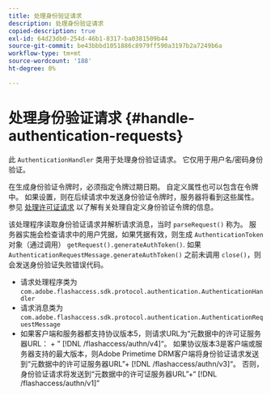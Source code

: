 ```yaml
---
title: 处理身份验证请求
description: 处理身份验证请求
copied-description: true
exl-id: 64d23db0-254d-46b1-8317-ba0381509b44
source-git-commit: be43bbbd1051886c8979ff590a3197b2a7249b6a
workflow-type: tm+mt
source-wordcount: '188'
ht-degree: 0%

---
```


# 处理身份验证请求 {#handle-authentication-requests}

此 `AuthenticationHandler` 类用于处理身份验证请求。 它仅用于用户名/密码身份验证。

在生成身份验证令牌时，必须指定令牌过期日期。 自定义属性也可以包含在令牌中。 如果设置，则在后续请求中发送身份验证令牌时，服务器将看到这些属性。 参见 [处理许可证请求](../../protecting-content/implementing-the-license-server/handling-license-reqs/license-handling-classes.md) 以了解有关处理自定义身份验证令牌的信息。

该处理程序读取身份验证请求并解析请求消息，当时 `parseRequest()` 称为。 服务器实施会检查请求中的用户凭据，如果凭据有效，则生成 `AuthenticationToken` 对象（通过调用） `getRequest().generateAuthToken()`. 如果 `AuthenticationRequestMessage.generateAuthToken()` 之前未调用 `close()`，则会发送身份验证失败错误代码。

* 请求处理程序类为 `com.adobe.flashaccess.sdk.protocol.authentication.AuthenticationHandler`
* 请求消息类为 `com.adobe.flashaccess.sdk.protocol.authentication.AuthenticationRequestMessage`
* 如果客户端和服务器都支持协议版本5，则请求URL为“元数据中的许可证服务器URL： + ” [!DNL /flashaccess/authn/v4]“。 如果协议版本3是客户端或服务器支持的最大版本，则Adobe Primetime DRM客户端将身份验证请求发送到“元数据中的许可证服务器URL”+ [!DNL /flashaccess/authn/v3]“。 否则，身份验证请求将发送到“元数据中的许可证服务器URL”+“ [!DNL /flashaccess/authn/v1]”
